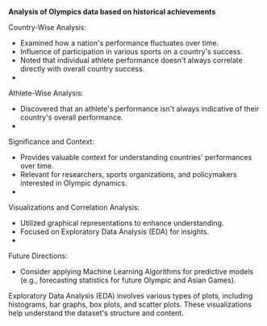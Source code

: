 **Analysis of Olympics data based on historical achievements**

Country-Wise Analysis:
   - Examined how a nation's performance fluctuates over time.
   - Influence of participation in various sports on a country's success.
   - Noted that individual athlete performance doesn't always correlate directly with overall country success.
   - 
Athlete-Wise Analysis:
   - Discovered that an athlete's performance isn't always indicative of their country's overall performance.
   - 
Significance and Context:
  - Provides valuable context for understanding countries' performances over time.
   - Relevant for researchers, sports organizations, and policymakers interested in Olympic dynamics.
   - 
Visualizations and Correlation Analysis:
   - Utilized graphical representations to enhance understanding.
   - Focused on Exploratory Data Analysis (EDA) for insights.
   - 
Future Directions:
   - Consider applying Machine Learning Algorithms for predictive models (e.g., forecasting statistics for future Olympic and Asian Games).

Exploratory Data Analysis (EDA) involves various types of plots, including histograms, bar graphs, box plots, and scatter plots.
These visualizations help understand the dataset's structure and content.

